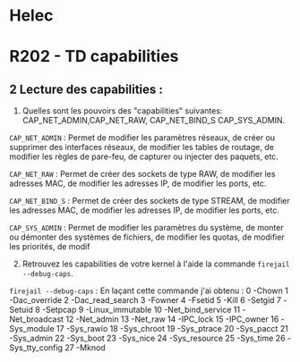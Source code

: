 # Helec
# R202 - TD capabilities

## 2 Lecture des capabilities :
1. Quelles sont les pouvoirs des "capabilities" suivantes: CAP_NET_ADMIN,CAP_NET_RAW, CAP_NET_BIND_S
CAP_SYS_ADMIN.

`` CAP_NET_ADMIN `` : Permet de modifier les paramètres réseaux, de créer ou supprimer des interfaces réseaux, de modifier les tables de routage, de modifier les règles de pare-feu, de capturer ou injecter des paquets, etc.

`` CAP_NET_RAW `` : Permet de créer des sockets de type RAW, de modifier les adresses MAC, de modifier les adresses IP, de modifier les ports, etc.

`` CAP_NET_BIND_S `` : Permet de créer des sockets de type STREAM, de modifier les adresses MAC, de modifier les adresses IP, de modifier les ports, etc.

`` CAP_SYS_ADMIN `` : Permet de modifier les paramètres du système, de monter ou démonter des systèmes de fichiers, de modifier les quotas, de modifier les priorités, de modif 

2. Retrouvez les capabilities de votre kernel à l'aide la commande ``firejail --debug-caps``.

``firejail --debug-caps`` : En laçant cette commande j'ai obtenu :
0 -Chown
1 -Dac_override
2 -Dac_read_search
3 -Fowner
4 -Fsetid
5 -Kill
6 -Setgid
7 -Setuid
8 -Setpcap
9 -Linux_immutable
10 -Net_bind_service
11 -Net_broadcast
12 -Net_admin
13 -Net_raw
14 -IPC_lock
15 -IPC_owner
16 -Sys_module
17 -Sys_rawio
18 -Sys_chroot
19 -Sys_ptrace
20 -Sys_pacct
21 -Sys_admin
22 -Sys_boot
23 -Sys_nice
24 -Sys_resource
25 -Sys_time
26 -Sys_tty_config
27 -Mknod
